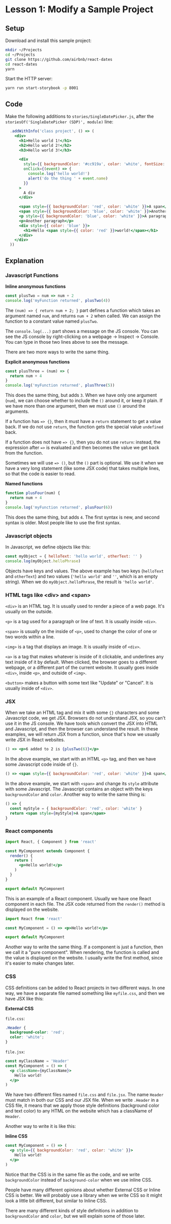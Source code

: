 # Lesson 1: Modify a Sample Project

## Setup

Download and install this sample project:

```sh
mkdir ~/Projects
cd ~/Projects
git clone https://github.com/airbnb/react-dates
cd react-dates
yarn
```

Start the HTTP server:

```sh
yarn run start-storybook -p 8001
```

## Code

Make the following additions to `stories/SingleDatePicker.js`, after the `storiesOf('SingleDatePicker (SDP)', module)` line:

```jsx
  .addWithInfo('class project', () => (
    <div>
      <h1>Hello world 1!</h1>
      <h2>Hello world 2!</h2>
      <h3>Hello world 3!</h3>

      <div
        style={{ backgroundColor: '#cc919a', color: 'white', fontSize: '24pt' }}
        onClick={(event) => {
          console.log('hello world!')
          alert('do the thing ' + event.name)
        }}
      >
        A div
      </div>

      <span style={{ backgroundColor: 'red', color: 'white' }}>A span</span>
      <span style={{ backgroundColor: 'blue', color: 'white' }}>Another span</span>
      <p style={{ backgroundColor: 'blue', color: 'white' }}>A paragraph</p>
      <p>Another paragraph</p>
      <div style={{ color: 'blue' }}>
        <h1>Hello <span style={{ color: 'red' }}>world!</span></h1>
      </div>
    </div>
  ))
```

## Explanation

### Javascript Functions

**Inline anonymous functions**

```js
const plusTwo = num => num + 2
console.log('myFunction returned', plusTwo(4))
```

The `(num) => { return num + 2; }` part defines a function which takes an argument named `num`, and returns `num + 2` when called. We can assign the function to a constant value named `plusTwo`.

The `console.log(...)` part shows a message on the JS console. You can see the JS console by right-clicking on a webpage -> Inspect -> Console. You can type in those two lines above to see the message.

There are two more ways to write the same thing.

**Explicit anonymous functions**

```js
const plusThree = (num) => {
  return num + 4
}
console.log('myFunction returned', plusThree(5))
```

This does the same thing, but adds `3`. When we have only one argument (`num`), we can choose whether to include the `()` around it, or keep it plain. If we have more than one argument, then we must use `()` around the arguments.

If a function has `=> {}`, then it must have a `return` statement to get a value back. If we do not use `return`, the function gets the special value `undefined` back.

If a function does not have `=> {}`, then you do not use `return`: instead, the expression after `=>` is evaluated and then becomes the value we get back from the function.

Sometimes we will use `=> ()`, but the `()` part is optional. We use it when we have a very long statement (like some JSX code) that takes multiple lines, so that the code is easier to read.

**Named functions**

```js
function plusFour(num) {
  return num + 4
}
console.log('myFunction returned', plusFour(6))
```

This does the same thing, but adds `4`. The first syntax is new, and second syntax is older. Most people like to use the first syntax.

### Javascript objects

In Javascript, we define objects like this:

```js
const myObject = { helloText: 'hello world', otherText: '' }
console.log(myObject.helloPhrase)
```

Objects have keys and values. The above example has two keys (`helloText` and `otherText`) and two values (`'hello world'` and `''`, which is an empty string). When we do `myObject.helloPhrase`, the result is `'hello world'`.

### HTML tags like \<div> and \<span>

`<div>` is an HTML tag. It is usually used to render a piece of a web page. It's usually on the outside.

`<p>` is a tag used for a paragraph or line of text. It is usually inside `<div>`.

`<span>` is usually on the inside of `<p>`, used to change the color of one or two words within a line.

`<img>` is a tag that displays an image. It is usually inside of `<div>`.

`<a>` is a tag that makes whatever is inside of it clickable, and underlines any text inside of it by default. When clicked, the browser goes to a different webpage, or a different part of the current website. It usually goes inside `<div>`, inside `<p>`, and outside of `<img>`.

`<button>` makes a button with some text like "Update" or "Cancel". It is usually inside of `<div>`.

### JSX

When we take an HTML tag and mix it with some `{}` characters and some Javascript code, we get JSX. Browsers do not understand JSX, so you can't use it in the JS console. We have tools which convert the JSX into HTML and Javascript, and then the browser can understand the result. In these examples, we will return JSX from a function, since that's how we usually write JSX in React websites.

```jsx
() => <p>6 added to 2 is {plusTwo(6)}</p>
```

In the above example, we start with an HTML `<p>` tag, and then we have some Javascript code inside of `{}`.

```jsx
() => <span style={{ backgroundColor: 'red', color: 'white' }}>A span</span>
```

In the above example, we start with `<span>` and change its `style` attribute with some Javascript. The Javascript contains an object with the keys `backgroundColor` and `color`. Another way to write the same thing is:

```jsx
() => {
  const myStyle = { backgroundColor: 'red', color: 'white' }
  return <span style={myStyle}>A span</span>
}
```

### React components

```jsx
import React, { Component } from 'react'

const MyComponent extends Component {
  render() {
    return (
      <p>Hello world!</p>
    )
  }
}

export default MyComponent
```

This is an example of a React component. Usually we have one React component in each file. The JSX code returned from the `render()` method is displayed on the website.

```jsx
import React from 'react'

const MyComponent = () => <p>Hello world!</p>

export default MyComponent
```

Another way to write the same thing. If a component is just a function, then we call it a "pure component". When rendering, the function is called and the value is displayed on the website. I usually write the first method, since it's easier to make changes later.

### CSS

CSS definitions can be added to React projects in two different ways. In one way, we have a separate file named something like `myfile.css`, and then we have JSX like this:

**External CSS**

`file.css`:

```css
.Header {
  background-color: 'red';
  color: 'white';
}
```

`file.jsx`:

```jsx
const myClassName = 'Header'
const MyComponent = () => (
  <p className={myClassName}>
    Hello world!
  </p>
)
```

We have two different files named `file.css` and `file.jsx`. The name `Header` must match in both our CSS and our JSX file. When we write `.Header` in a CSS file, it means that we apply those style definitions (background color and text color) to any HTML on the website which has a className of `Header`.

Another way to write it is like this:

**Inline CSS**

```jsx
const MyComponent = () => (
  <p style={{ backgroundColor: 'red', color: 'white' }}>
    Hello world!
  </p>
)
```

Notice that the CSS is in the same file as the code, and we write `backgroundColor` instead of `background-color` when we use inline CSS.

People have many different opinions about whether External CSS or Inline CSS is better. We will probably use a library when we write CSS so it might look a little bit different, but similar to Inline CSS.

There are many different kinds of style definitions in addition to `backgroundColor` and `color`, but we will explain some of those later.
